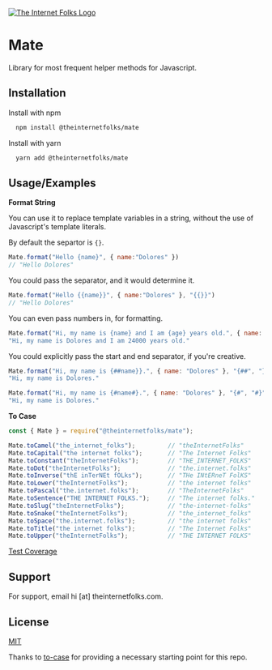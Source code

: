 [![The Internet Folks Logo](https://theinternetfolks.com/assets/images/logo.png)](https://theinternetfolks.com)

# Mate

Library for most frequent helper methods for Javascript.

## Installation

Install with npm

```bash
  npm install @theinternetfolks/mate
```

Install with yarn

```bash
  yarn add @theinternetfolks/mate
```

## Usage/Examples

**Format String**

You can use it to replace template variables in a string, without the use of Javascript's template literals.

By default the separtor is `{}`.

```javascript
Mate.format("Hello {name}", { name:"Dolores" })
// "Hello Dolores"
```

You could pass the separator, and it would determine it.

```javascript
Mate.format("Hello {{name}}", { name:"Dolores" }, "{{}}")
// "Hello Dolores"
```

You can even pass numbers in, for formatting.

```javascript
Mate.format("Hi, my name is {name} and I am {age} years old.", { name: "Dolores", age: 24000 }, "{}")
"Hi, my name is Dolores and I am 24000 years old."
```

You could explicitly pass the start and end separator, if you're creative.

```javascript
Mate.format("Hi, my name is {##name}}.", { name: "Dolores" }, "{##", "}}")
"Hi, my name is Dolores."
```

```javascript
Mate.format("Hi, my name is {#name#}.", { name: "Dolores" }, "{#", "#}")
"Hi, my name is Dolores."
```

**To Case**

```javascript
const { Mate } = require("@theinternetfolks/mate");

Mate.toCamel("the_internet_folks");         // "theInternetFolks"
Mate.toCapital("the internet folks");       // "The Internet Folks"
Mate.toConstant("theInternetFolks");        // "THE_INTERNET_FOLKS"
Mate.toDot("theInternetFolks");             // "the.internet.folks"
Mate.toInverse("thE inTerNEt fOLks");       // "THe INtERneT FolKS"
Mate.toLower("theInternetFolks");           // "the internet folks"
Mate.toPascal("the.internet.folks");        // "TheInternetFolks"
Mate.toSentence("THE INTERNET FOLKS.");     // "The internet folks."
Mate.toSlug("theInternetFolks");            // "the-internet-folks"
Mate.toSnake("theInternetFolks");           // "the_internet_folks"
Mate.toSpace("the.internet.folks");         // "the internet folks"
Mate.toTitle("the internet folks");         // "The Internet Folks"
Mate.toUpper("theInternetFolks");           // "THE INTERNET FOLKS"
```

[Test Coverage](https://theinternetfolks.github.io/mate/coverage/)

## Support

For support, email hi [at] theinternetfolks.com.

## License

[MIT](https://choosealicense.com/licenses/mit/)

Thanks to [to-case](https://www.npmjs.com/package/to-case) for providing a necessary starting point for this repo.
